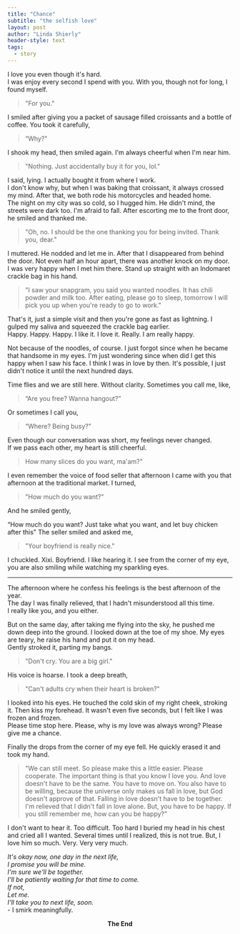 ```yaml
---
title: "Chance"
subtitle: "the selfish love"
layout: post
author: "Linda Shierly"
header-style: text
tags:
  - story
---
```


I love you even though it's hard.  
I was enjoy every second I spend with you.  With you, though not for long, I found myself.

>"For you."

I smiled after giving you a packet of sausage filled croissants and a bottle of coffee.
You took it carefully, 

>“Why?"

I shook my head, then smiled again.  I'm always cheerful when I'm near him.

>"Nothing. Just accidentally buy it for you, lol."  

I said, lying.  I actually bought it from where I work.  
I don't know why, but when I was baking that croissant, it always crossed my mind.
After that, we both rode his motorcycles and headed home.  
The night on my city was so cold, so I hugged him.  He didn't mind, the streets were dark too.  I'm afraid to fall.
After escorting me to the front door, he smiled and thanked me.

>"Oh, no.  I should be the one thanking you for being invited.  Thank you, dear." 

I muttered.  He nodded and let me in.  After that I disappeared from behind the door.
Not even half an hour apart, there was another knock on my door.  
I was very happy when I met him there.  Stand up straight with an Indomaret crackle bag in his hand.

>"I saw your snapgram, you said you wanted noodles.  It has chili powder and milk too.  After eating, please go to sleep, tomorrow I will pick you up when you're ready to go to work."

That's it, just a simple visit and then you're gone as fast as lightning.
I gulped my saliva and squeezed the crackle bag earlier.  
Happy.  Happy.  Happy.  I like it. I love it. Really. I am really happy.

Not because of the noodles, of course. I just forgot since when he became that handsome in my eyes.  I'm just wondering since when did I get this happy when I saw his face.
I think I was in love by then.
It's possible, I just didn't notice it until the next hundred days.


Time flies and we are still here.  Without clarity.  Sometimes you call me, like,

>“Are you free?  Wanna hangout?”

Or sometimes I call you, 

>“Where?  Being busy?"

Even though our conversation was short, my feelings never changed.  
If we pass each other, my heart is still cheerful.

>How many slices do you want, ma'am?"

I even remember the voice of food seller that afternoon I came with you that afternoon at the traditional market.
I turned, 

>"How much do you want?"

And he smiled gently, 

“How much do you want?  Just take what you want, and let buy chicken after this"
The seller smiled and asked me, 

>"Your boyfriend is really nice."

I chuckled.  Xixi. Boyfriend.  I like hearing it.
I see from the corner of my eye, you are also smiling while watching my sparkling eyes.

----------------------------------------------------------------------------------------

The afternoon where he confess his feelings is the best afternoon of the year.  
The day I was finally relieved, that I hadn't misunderstood all this time.  
I really like you, and you either.

But on the same day, after taking me flying into the sky, he pushed me down deep into the ground.
I looked down at the toe of my shoe.  My eyes are teary, he raise his hand and put it on my head.  
Gently stroked it, parting my bangs.

>"Don't cry.  You are a big girl."  

His voice is hoarse.
I took a deep breath, 

>"Can't adults cry when their heart is broken?"

I looked into his eyes. He touched the cold skin of my right cheek, stroking it.  Then kiss my forehead.
It wasn't even five seconds, but I felt like I was frozen and frozen.  
Please time stop here.
Please, why is my love was always wrong?
Please give me a chance.

Finally the drops from the corner of my eye fell.  He quickly erased it and took my hand.

>"We can still meet.  So please make this a little easier.  Please cooperate.  The important thing is that you know I love you.  And love doesn't have to be the same.  You have to move on.  You also have to be willing, because the universe only makes us fall in love, but God doesn't approve of that.  Falling in love doesn't have to be together.  I'm relieved that I didn't fall in love alone.  But, you have to be happy.  If you still remember me, how can you be happy?”

I don't want to hear it.  Too difficult.  Too hard 
I buried my head in his chest and cried all I wanted. 
Several times until I realized, this is not true.
But,
I love him so much.
Very. Very very much.

*It's okay now, one day in the next life,*<br>
*I promise you will be mine.*<br>
*I'm sure we'll be together.*<br>
*I'll be patiently waiting for that time to come.*<br>
*If not,*<br>
*Let me.*<br>
*I'll take you to next life, soon.*<br>  - I smirk meaningfully.

**<center>The End</center>**
